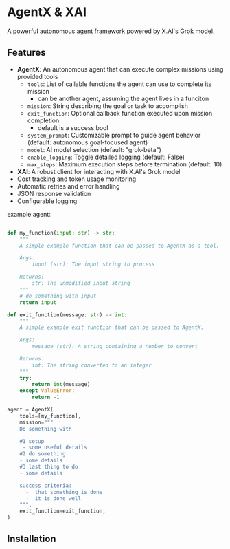 # AgentX & XAI

A powerful autonomous agent framework powered by X.AI's Grok model.

## Features

- **AgentX**: An autonomous agent that can execute complex missions using provided tools
  - `tools`: List of callable functions the agent can use to complete its mission
    - can be another agent, assuming the agent lives in a funciton
  - `mission`: String describing the goal or task to accomplish
  - `exit_function`: Optional callback function executed upon mission completion
    - default is a success bool
  - `system_prompt`: Customizable prompt to guide agent behavior (default: autonomous goal-focused agent)
  - `model`: AI model selection (default: "grok-beta")
  - `enable_logging`: Toggle detailed logging (default: False)
  - `max_steps`: Maximum execution steps before termination (default: 10)
- **XAI**: A robust client for interacting with X.AI's Grok model
- Cost tracking and token usage monitoring
- Automatic retries and error handling
- JSON response validation
- Configurable logging

example agent:

```python

def my_function(input: str) -> str:
    """
    A simple example function that can be passed to AgentX as a tool.

    Args:
        input (str): The input string to process

    Returns:
        str: The unmodified input string
    """
    # do something with input
    return input

def exit_function(message: str) -> int:
    """
    A simple example exit function that can be passed to AgentX.

    Args:
        message (str): A string containing a number to convert

    Returns:
        int: The string converted to an integer
    """
    try:
        return int(message)
    except ValueError:
        return -1

agent = AgentX(
    tools=[my_function],
    mission="""
    Do something with

    #1 setup
     - some useful details
    #2 do something
    - some details
    #3 last thing to do
    - some details

    success criteria:
      -  that something is done
      -  it is done well
    """,
    exit_function=exit_function,
)
```

## Installation
